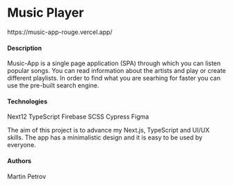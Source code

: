 <h1>Music Player</h1>
https://music-app-rouge.vercel.app/

<h4>Description</h4>
Music-App is a single page application (SPA) through which you can listen popular songs. You can read information about the artists and play or create different playlists.
In order to find what you are searhing for faster you can use the pre-built search engine.

<h4>Technologies</h4>

Next12
TypeScript
Firebase
SCSS
Cypress
Figma

The aim of this project is to advance my Next.js, TypeScript and UI/UX skills.
The app has a minimalistic design and it is easy to be used by everyone.

<h4>Authors</h4>
Martin Petrov
